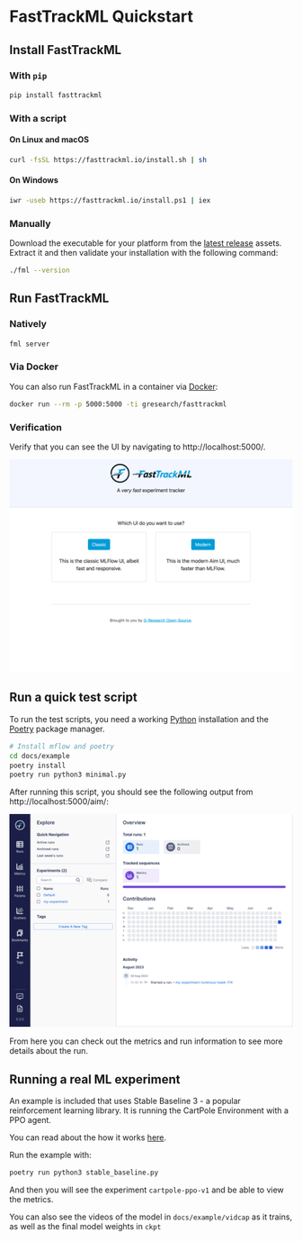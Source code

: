 # FastTrackML Quickstart

## Install FastTrackML

### With `pip`

```bash
pip install fasttrackml
```

### With a script

#### On Linux and macOS

```bash
curl -fsSL https://fasttrackml.io/install.sh | sh
```

#### On Windows

```bash
iwr -useb https://fasttrackml.io/install.ps1 | iex
```

### Manually

Download the executable for your platform from the [latest release](https://github.com/G-Research/fasttrackml/releases/latest) assets.
Extract it and then validate your installation with the following command:

```bash
./fml --version
```

## Run FastTrackML

### Natively

```bash
fml server
```

### Via Docker

You can also run FastTrackML in a container via [Docker](https://docs.docker.com/get-docker/):

```bash
docker run --rm -p 5000:5000 -ti gresearch/fasttrackml
```

### Verification

Verify that you can see the UI by navigating to http://localhost:5000/.

![FastTrackML UI](images/main_ui.png)

## Run a quick test script

To run the test scripts, you need a working [Python](https://www.python.org/downloads/) installation and the [Poetry](https://python-poetry.org/docs/#installation) package manager.

```bash
# Install mflow and poetry
cd docs/example
poetry install
poetry run python3 minimal.py
```

After running this script, you should see the following output from http://localhost:5000/aim/:

![FastTrackML UI](images/runs_ui.png)

From here you can check out the metrics and run information to see more details about the run.

## Running a real ML experiment

An example is included that uses Stable Baseline 3 - a popular reinforcement learning library. It is running the CartPole Environment with a PPO agent.

You can read about the how it works [here](https://gsurma.medium.com/cartpole-introduction-to-reinforcement-learning-ed0eb5b58288#c876).

Run the example with:

```bash
poetry run python3 stable_baseline.py
```

And then you will see the experiment `cartpole-ppo-v1` and be able to view the metrics.

You can also see the videos of the model in `docs/example/vidcap` as it trains, as well as the final model weights in `ckpt`
